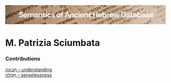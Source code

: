 <html><body><img id="banner" src="../../images/banners/banner.png" alt="banner" /></body></html>

# **M. Patrizia Sciumbata**


### Contributions
[תְּבוּנָה – understanding](../words/thbunah.md)<br>[תִּפְלָה – senselessness](../words/thiplah.md)<br>